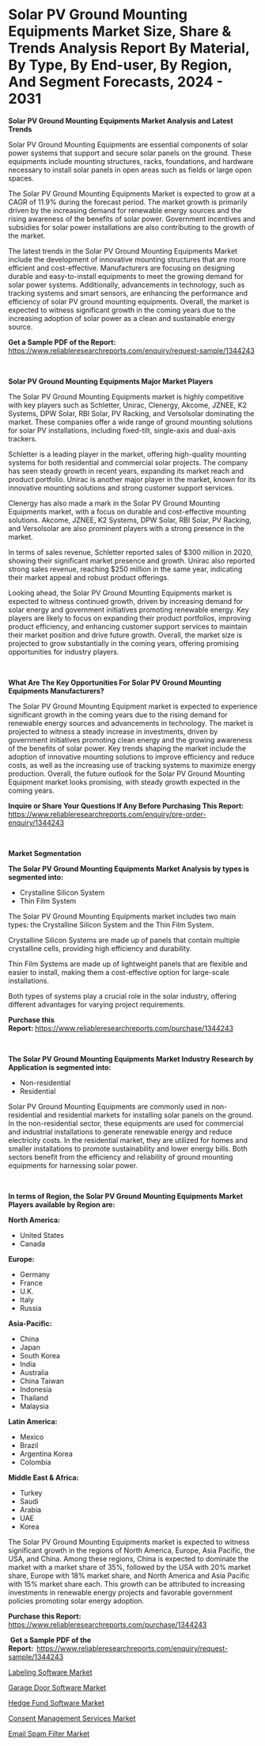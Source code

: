 <p><h1>Solar PV Ground Mounting Equipments Market Size, Share & Trends Analysis Report By Material, By Type, By End-user, By Region, And Segment Forecasts, 2024 - 2031</h1></p><p><strong>Solar PV Ground Mounting Equipments Market Analysis and Latest Trends</strong></p>
<p><p>Solar PV Ground Mounting Equipments are essential components of solar power systems that support and secure solar panels on the ground. These equipments include mounting structures, racks, foundations, and hardware necessary to install solar panels in open areas such as fields or large open spaces.</p><p>The Solar PV Ground Mounting Equipments Market is expected to grow at a CAGR of 11.9% during the forecast period. The market growth is primarily driven by the increasing demand for renewable energy sources and the rising awareness of the benefits of solar power. Government incentives and subsidies for solar power installations are also contributing to the growth of the market.</p><p>The latest trends in the Solar PV Ground Mounting Equipments Market include the development of innovative mounting structures that are more efficient and cost-effective. Manufacturers are focusing on designing durable and easy-to-install equipments to meet the growing demand for solar power systems. Additionally, advancements in technology, such as tracking systems and smart sensors, are enhancing the performance and efficiency of solar PV ground mounting equipments. Overall, the market is expected to witness significant growth in the coming years due to the increasing adoption of solar power as a clean and sustainable energy source.</p></p>
<p><strong>Get a Sample PDF of the Report:&nbsp;</strong> <a href="https://www.reliableresearchreports.com/enquiry/request-sample/1344243">https://www.reliableresearchreports.com/enquiry/request-sample/1344243</a></p>
<p>&nbsp;</p>
<p><strong>Solar PV Ground Mounting Equipments Major Market Players</strong></p>
<p><p>The Solar PV Ground Mounting Equipments market is highly competitive with key players such as Schletter, Unirac, Clenergy, Akcome, JZNEE, K2 Systems, DPW Solar, RBI Solar, PV Racking, and Versolsolar dominating the market. These companies offer a wide range of ground mounting solutions for solar PV installations, including fixed-tilt, single-axis and dual-axis trackers.</p><p>Schletter is a leading player in the market, offering high-quality mounting systems for both residential and commercial solar projects. The company has seen steady growth in recent years, expanding its market reach and product portfolio. Unirac is another major player in the market, known for its innovative mounting solutions and strong customer support services.</p><p>Clenergy has also made a mark in the Solar PV Ground Mounting Equipments market, with a focus on durable and cost-effective mounting solutions. Akcome, JZNEE, K2 Systems, DPW Solar, RBI Solar, PV Racking, and Versolsolar are also prominent players with a strong presence in the market.</p><p>In terms of sales revenue, Schletter reported sales of $300 million in 2020, showing their significant market presence and growth. Unirac also reported strong sales revenue, reaching $250 million in the same year, indicating their market appeal and robust product offerings.</p><p>Looking ahead, the Solar PV Ground Mounting Equipments market is expected to witness continued growth, driven by increasing demand for solar energy and government initiatives promoting renewable energy. Key players are likely to focus on expanding their product portfolios, improving product efficiency, and enhancing customer support services to maintain their market position and drive future growth. Overall, the market size is projected to grow substantially in the coming years, offering promising opportunities for industry players.</p></p>
<p>&nbsp;</p>
<p><strong>What Are The Key Opportunities For Solar PV Ground Mounting Equipments Manufacturers?</strong></p>
<p><p>The Solar PV Ground Mounting Equipment market is expected to experience significant growth in the coming years due to the rising demand for renewable energy sources and advancements in technology. The market is projected to witness a steady increase in investments, driven by government initiatives promoting clean energy and the growing awareness of the benefits of solar power. Key trends shaping the market include the adoption of innovative mounting solutions to improve efficiency and reduce costs, as well as the increasing use of tracking systems to maximize energy production. Overall, the future outlook for the Solar PV Ground Mounting Equipment market looks promising, with steady growth expected in the coming years.</p></p>
<p><strong>Inquire or Share Your Questions If Any Before Purchasing This Report:</strong> <a href="https://www.reliableresearchreports.com/enquiry/pre-order-enquiry/1344243">https://www.reliableresearchreports.com/enquiry/pre-order-enquiry/1344243</a></p>
<p>&nbsp;</p>
<p><strong>Market Segmentation</strong></p>
<p><strong>The Solar PV Ground Mounting Equipments Market Analysis by types is segmented into:</strong></p>
<p><ul><li>Crystalline Silicon System</li><li>Thin Film System</li></ul></p>
<p><p>The Solar PV Ground Mounting Equipments market includes two main types: the Crystalline Silicon System and the Thin Film System. </p><p>Crystalline Silicon Systems are made up of panels that contain multiple crystalline cells, providing high efficiency and durability. </p><p>Thin Film Systems are made up of lightweight panels that are flexible and easier to install, making them a cost-effective option for large-scale installations. </p><p>Both types of systems play a crucial role in the solar industry, offering different advantages for varying project requirements.</p></p>
<p><strong>Purchase this Report:&nbsp;</strong><a href="https://www.reliableresearchreports.com/purchase/1344243">https://www.reliableresearchreports.com/purchase/1344243</a></p>
<p>&nbsp;</p>
<p><strong>The Solar PV Ground Mounting Equipments Market Industry Research by Application is segmented into:</strong></p>
<p><ul><li>Non-residential</li><li>Residential</li></ul></p>
<p><p>Solar PV Ground Mounting Equipments are commonly used in non-residential and residential markets for installing solar panels on the ground. In the non-residential sector, these equipments are used for commercial and industrial installations to generate renewable energy and reduce electricity costs. In the residential market, they are utilized for homes and smaller installations to promote sustainability and lower energy bills. Both sectors benefit from the efficiency and reliability of ground mounting equipments for harnessing solar power.</p></p>
<p>&nbsp;</p>
<p><strong>In terms of Region, the Solar PV Ground Mounting Equipments Market Players available by Region are:</strong></p>
<p>
    <p> <strong> North America: </strong>
        <ul>
            <li>United States</li>
            <li>Canada</li>
        </ul>
        </p> 
    <p> <strong> Europe: </strong>
        <ul>
            <li>Germany</li>
            <li>France</li>
            <li>U.K.</li>
            <li>Italy</li>
            <li>Russia</li>
        </ul>
        </p> 
    <p> <strong> Asia-Pacific: </strong>
        <ul>
            <li>China</li>
            <li>Japan</li>
            <li>South Korea</li>
            <li>India</li>
            <li>Australia</li>
            <li>China Taiwan</li>
            <li>Indonesia</li>
            <li>Thailand</li>
            <li>Malaysia</li>
        </ul>
        </p> 
    <p> <strong> Latin America: </strong>
        <ul>
            <li>Mexico</li>
            <li>Brazil</li>
            <li>Argentina Korea</li>
            <li>Colombia</li>
        </ul>
        </p> 
    <p> <strong> Middle East & Africa: </strong>
        <ul>
            <li>Turkey</li>
            <li>Saudi</li>
            <li>Arabia</li>
            <li>UAE</li>
            <li>Korea</li>
        </ul>
    </p>
    </p>
<p><p>The Solar PV Ground Mounting Equipments market is expected to witness significant growth in the regions of North America, Europe, Asia Pacific, the USA, and China. Among these regions, China is expected to dominate the market with a market share of 35%, followed by the USA with 20% market share, Europe with 18% market share, and North America and Asia Pacific with 15% market share each. This growth can be attributed to increasing investments in renewable energy projects and favorable government policies promoting solar energy adoption.</p></p>
<p><strong>Purchase this Report: </strong><a href="https://www.reliableresearchreports.com/purchase/1344243">https://www.reliableresearchreports.com/purchase/1344243</a></p>
<p>&nbsp;<strong>Get a Sample PDF of the Report:&nbsp;&nbsp;</strong><a href="https://www.reliableresearchreports.com/enquiry/request-sample/1344243">https://www.reliableresearchreports.com/enquiry/request-sample/1344243</a></p>
<p><strong></strong></p>
<p><p><a href="https://medium.com/@josueherzog/labeling-software-market-trends-forecast-and-competitive-analysis-to-2031-fa76cdbe02c1">Labeling Software Market</a></p><p><a href="https://medium.com/@leliajewess/garage-door-software-market-trends-forecast-and-competitive-analysis-to-2031-d05c93bef345">Garage Door Software Market</a></p><p><a href="https://medium.com/@mariliehowe/hedge-fund-software-market-trends-and-market-analysis-forecasted-for-period-2024-2031-55e07f1f792a">Hedge Fund Software Market</a></p><p><a href="https://medium.com/@mariliehowe/analyzing-consent-management-services-market-global-industry-perspective-and-forecast-2024-to-d08ea7a4a386">Consent Management Services Market</a></p><p><a href="https://medium.com/@leliajewess/decoding-email-spam-filter-market-metrics-market-share-trends-and-growth-patterns-1cb84004955d">Email Spam Filter Market</a></p></p>